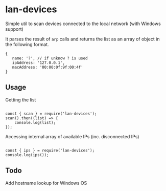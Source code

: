 # lan-devices

Simple util to scan devices connected to the local network (with Windows support)

It parses the result of ```arp``` calls and returns the list as an array of object in the following format.

```
{
   name: '?', // if unknow ? is used
   ipAddress: '127.0.0.1',
   macAddress: '00:00:0f:9f:00:4f'
}
```

## Usage

Getting the list

```

const { scan } = require('lan-devices');
scan().then((list) => {
    console.log(list);
});

```

Accessing internal array of available IPs (inc. disconnected IPs)

```

const { ips } = require('lan-devices');
console.log(ips());

```


## Todo

Add hostname lookup for Windows OS
